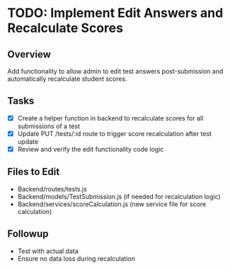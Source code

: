 # TODO: Implement Edit Answers and Recalculate Scores

## Overview
Add functionality to allow admin to edit test answers post-submission and automatically recalculate student scores.

## Tasks
- [x] Create a helper function in backend to recalculate scores for all submissions of a test
- [x] Update PUT /tests/:id route to trigger score recalculation after test update
- [x] Review and verify the edit functionality code logic

## Files to Edit
- Backend/routes/tests.js
- Backend/models/TestSubmission.js (if needed for recalculation logic)
- Backend/services/scoreCalculation.js (new service file for score calculation)

## Followup
- Test with actual data
- Ensure no data loss during recalculation
